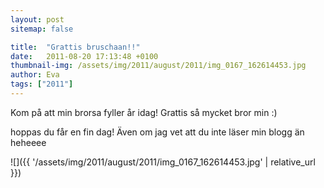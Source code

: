```yaml
---
layout: post
sitemap: false

title:  "Grattis bruschaan!!"
date:   2011-08-20 17:13:48 +0100
thumbnail-img: /assets/img/2011/august/2011/img_0167_162614453.jpg
author: Eva
tags: ["2011"]
---
```


Kom på att min brorsa fyller år idag! Grattis så mycket bror min :) 

hoppas du får en fin dag! Även om jag vet att du inte läser min blogg än heheeee

![]({{ '/assets/img/2011/august/2011/img_0167_162614453.jpg'  | relative_url }})

